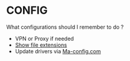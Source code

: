 # CONFIG
What configurations should I remember to do ?

* VPN or Proxy if needed
* [Show file extensions](http://windows.microsoft.com/en-us/windows/show-hide-file-name-extensions#show-hide-file-name-extensions=windows-7)
* Update drivers via [Ma-config.com](http://www.ma-config.com/)